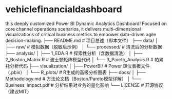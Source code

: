 # vehiclefinancialdashboard
this deeply customized Power BI Dynamic Analytics Dashboard! Focused on core channel operations scenarios, it delivers multi-dimensional visualizations of critical business metrics to empower data-driven agile decision-making.
├── README.md               # 项目总述（即本文件）
├── data/
│   ├── raw/                # 模拟数据（脱敏后示例）
│   └── processed/          # 清洗后的分析数据
├── analysis/
│   ├── 1_EDA.R             # 探索性分析（含数据清洗）
│   ├── 2_Boston_Matrix.R   # 波士顿矩阵模型代码
│   └── 3_Pareto_Analysis.R # 帕累托分析代码
├── visualization/
│   ├── PowerBI/            # Power BI仪表板文件（.pbix）
│   └── R_plots/            # R生成的高级分析图表
├── docs/
│   ├── Methodology.md      # 方法论文档（Boston/Pareto模型详解）
│   └── Business_Impact.pdf # 分析结果对业务的量化影响
└── LICENSE                 # 开源协议（建议MIT）
